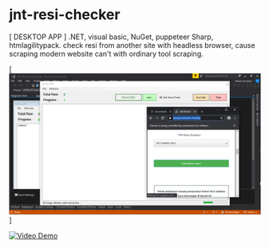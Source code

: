 # jnt-resi-checker
[ DESKTOP APP ] .NET, visual basic, NuGet, puppeteer Sharp, htmlagilitypack. check resi from another site with headless browser, cause scraping modern website can't with ordinary tool scraping.



[![](https://github.com/febritecno/jnt-resi-checker/blob/master/image.png)]


[![Video Demo](https://www.facebook.com/febri.krn/videos/3101881749846908)](https://www.facebook.com/febri.krn/videos/3101881749846908)
